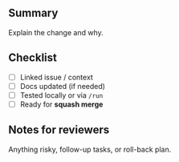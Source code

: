 <!-- status: stub; target: 150+ words -->
## Summary
Explain the change and why.

## Checklist
- [ ] Linked issue / context
- [ ] Docs updated (if needed)
- [ ] Tested locally or via `/run`
- [ ] Ready for **squash merge**

## Notes for reviewers
Anything risky, follow-up tasks, or roll-back plan.

